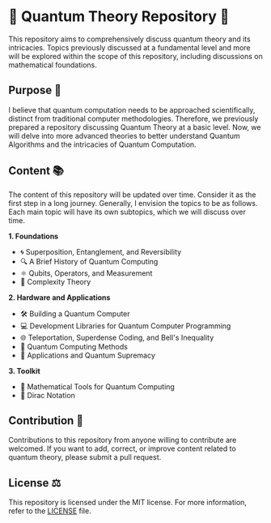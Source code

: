 

# 🌌 Quantum Theory Repository 🚀

This repository aims to comprehensively discuss quantum theory and its intricacies. Topics previously discussed at a fundamental level and more will be explored within the scope of this repository, including discussions on mathematical foundations.

## Purpose 🎯
I believe that quantum computation needs to be approached scientifically, distinct from traditional computer methodologies. Therefore, we previously prepared a repository discussing Quantum Theory at a basic level. Now, we will delve into more advanced theories to better understand Quantum Algorithms and the intricacies of Quantum Computation.

## Content 📚
The content of this repository will be updated over time. Consider it as the first step in a long journey. Generally, I envision the topics to be as follows. Each main topic will have its own subtopics, which we will discuss over time.

**1. Foundations** 
- 🌀 Superposition, Entanglement, and Reversibility
- 🔍 A Brief History of Quantum Computing
- ⚛️ Qubits, Operators, and Measurement
- 🧩 Complexity Theory

**2. Hardware and Applications**
- 🛠️ Building a Quantum Computer
- 💻 Development Libraries for Quantum Computer Programming
- 🌐 Teleportation, Superdense Coding, and Bell's Inequality
- 🚀 Quantum Computing Methods
- 📡 Applications and Quantum Supremacy

**3. Toolkit**
- 🔢 Mathematical Tools for Quantum Computing
- 📝 Dirac Notation

## Contribution 🤝
Contributions to this repository from anyone willing to contribute are welcomed. If you want to add, correct, or improve content related to quantum theory, please submit a pull request.

## License ⚖️
This repository is licensed under the MIT license. For more information, refer to the [LICENSE](LICENSE) file.
